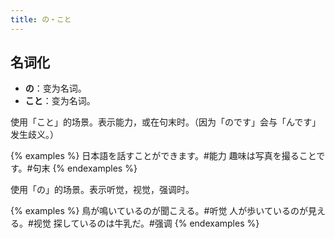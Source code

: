 ```yaml
---
title: の・こと
---
```


## 名词化

- **の**：变为名词。
- **こと**：变为名词。

使用「こと」的场景。表示能力，或在句末时。（因为「のです」会与「んです」发生歧义。）

{% examples %}
日本語を話すことができます。#能力
趣味は写真を撮ることです。#句末
{% endexamples %}

使用「の」的场景。表示听觉，视觉，强调时。

{% examples %}
鳥が鳴いているのが聞こえる。#听觉
人が歩いているのが見える。#视觉
探しているのは牛乳だ。#强调
{% endexamples %}
